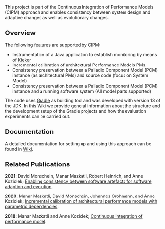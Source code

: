 This project is part of the Continuous Integration of Performance Models (CIPM) approach and enables consistency between system design and adaptive changes as well as evolutionary changes.

## Overview
The following features are supported by CIPM:
* Instrumentation of a Java application to establish monitoring by means of [Kieker](http://kieker-monitoring.net/)
* Incremental calibration of architectural Performance Models PMs.
* Consistency preservation between a Palladio Component Model (PCM) instance (as architectural PMs) and source code (focus on System Model)
* Consistency preservation between a Palladio Component Model (PCM) instance and a running software system (All model parts supported)

The code uses [Gradle](https://gradle.org/) as building tool and was developed with version 13 of the JDK. In this Wiki we provide general information about the structure and the development setup of the Gradle projects and how the evaluation experiments can be carried out.

## Documentation
A detailed documentation for setting up and using this approach can be found  in [Wiki](https://github.com/CIPM-tools/CIPM-Pipeline/wiki). 

## Related Publications
**2021**: David Monschein, Manar Mazkatli, Robert Heinrich, and Anne Koziolek; [Enabling consistency between software artefacts for software adaption and evolution]( https://sdqweb.ipd.kit.edu/publications/pdfs/Monschein_ICSA21.pdf).

**2020**: Manar Mazkatli, David Monschein, Johannes Grohmann, and Anne Koziolek; [Incremental calibration of architectural performance models with parametric dependencies]( https://sdqweb.ipd.kit.edu/publications/pdfs/mazkatli2020a.pdf).

**2018**: Manar Mazkatli and Anne Koziolek; [Continuous integration of performance model]( https://sdqweb.ipd.kit.edu/publications/pdfs/Mazkatli2018Qudos1.pdf).
